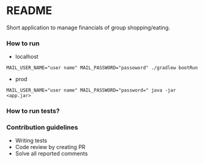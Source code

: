 # README #

Short application to manage financials of group shopping/eating.
 

### How to run ###

* localhost
```
MAIL_USER_NAME="user name" MAIL_PASSWORD="passoword" ./gradlew bootRun
```
* prod

```
MAIL_USER_NAME="user name" MAIL_PASSWORD="password=" java -jar <app.jar>
 ```

### How to run tests? ###



### Contribution guidelines ###

* Writing tests
* Code review by creating PR
* Solve all reported comments
